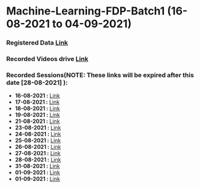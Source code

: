 # Machine-Learning-FDP-Batch1 (16-08-2021 to 04-09-2021)

### Registered Data [Link](https://docs.google.com/spreadsheets/d/1uV5LkfY0pnTwMTbfWwODO_R8xrk21tyE4WHowXRCKKs/edit?usp=sharing)
### Recorded Videos drive [Link](https://drive.google.com/drive/folders/1DnDnzOUYsaCSFsp1Rbi1vBsIJvbjP98Y?usp=sharing)

### Recorded Sessions(NOTE: These links will be expired after this date [28-08-2021] ):
- **16-08-2021 :** [Link](https://transcripts.gotomeeting.com/#/s/c17fafd0a63ef1bd7972154209f43cbe4e01c25007cc333fb4da7241707f5eed)
- **17-08-2021 :** [Link](https://transcripts.gotomeeting.com/#/s/84d04a3661e22c143cfcd8af178cd6b8c74e44350c47f82bcafcaaf9f07443a6)
- **18-08-2021 :** [Link](https://transcripts.gotomeeting.com/#/s/b5f571db9bd39892dbdd2cdb77190bdecd4827502d2d7165242c4a11ebe8670b)
- **19-08-2021 :** [Link](https://transcripts.gotomeeting.com/#/s/40d8b312a7e8929e236753bf532baef1d1f6526b041326daa62381fee28e56c8)
- **21-08-2021 :** [Link](https://transcripts.gotomeeting.com/#/s/02b1bc377e2bf07e588dc7595b6ffa2f39ffc24e86916d9e6449a4731cf4b348)
- **23-08-2021 :** [Link](https://transcripts.gotomeeting.com/#/s/9bfdf0135c48864dc61528a8945d4f85ab0a022ea306fad741611bfb40ae5d47)
- **24-08-2021 :** [Link](https://transcripts.gotomeeting.com/#/s/969c121178a63fe5ff78d227c714a61f4a88e785518818b4bde747f3a2fdb26d)
- **25-08-2021 :** [Link](https://transcripts.gotomeeting.com/#/s/13eeffa32c0123e4a4208c547c386148c91d0a2ce953ef14e4a04521a70cce88)
- **26-08-2021 :** [Link](https://transcripts.gotomeeting.com/#/s/86549aa07af8801c2ab84249549d2dae3e6c310334c1232f79de318cc4f4b2b7)
- **27-08-2021 :** [Link](https://transcripts.gotomeeting.com/#/s/83dc621c98512c367926fa4909815d655363bc682db2b8454068e42db2cec58f)
- **28-08-2021 :** [Link](https://transcripts.gotomeeting.com/#/s/405bf6a0b5089c7c35b5f4833abe9903e0a88453a374f016d969658df8c64bc3)
- **31-08-2021 :** [Link](https://transcripts.gotomeeting.com/#/s/0c9e06958275ef3f139647b120404899ea1af2044dbd5ead4d3947f8ef06badd)
- **01-09-2021 :** [Link](https://transcripts.gotomeeting.com/#/s/e617e9f38cf8739ed0f736538f23a5ded4ab6cc6c47afb97b8574bb33d1f2c53)
- **01-09-2021 :** [Link](https://transcripts.gotomeeting.com/#/s/62204a5147c7e5a7bb6a9e7ee1ca194fcbb03ec192b4b6e2bcbca328eaa3f8ea)

